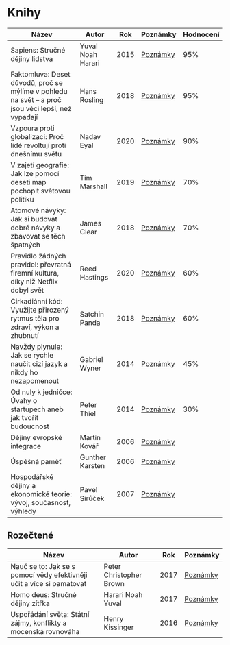 # Knihy

| Název  | Autor | Rok | Poznámky | Hodnocení |
| ------------- | ------------- | ------------- | ------------- | ------------- |
| Sapiens: Stručné dějiny lidstva | Yuval Noah Harari  | 2015 | [Poznámky](https://github.com/JakubMrozek/knihy/blob/main/sapiens.md) | 95% |
| Faktomluva: Deset důvodů, proč se mýlíme v pohledu na svět – a proč jsou věci lepší, než vypadají | Hans Rosling | 2018 | [Poznámky](https://github.com/JakubMrozek/knihy/blob/main/faktomluva.md) | 95% |
| Vzpoura proti globalizaci: Proč lidé revoltují proti dnešnímu světu | Nadav Eyal | 2020 | [Poznámky](https://github.com/JakubMrozek/knihy/blob/main/vzpoura-proti-globalizaci.md) | 90% |
| V zajetí geografie: Jak lze pomocí deseti map pochopit světovou politiku | Tim Marshall  | 2019 | [Poznámky](https://github.com/JakubMrozek/knihy/blob/main/v-zajeti-geografie.md) | 70% |
| Atomové návyky: Jak si budovat dobré návyky a zbavovat se těch špatných | James Clear  | 2018 | [Poznámky](https://github.com/JakubMrozek/knihy/blob/main/atomove-navyky.md) | 70% |
| Pravidlo žádných pravidel: převratná firemní kultura, díky niž Netflix dobyl svět | Reed Hastings | 2020 | [Poznámky](https://github.com/JakubMrozek/knihy/blob/main/pravidlo-zadnych-pravidel.md) | 60% |
| Cirkadiánní kód: Využijte přirozený rytmus těla pro zdraví, výkon a zhubnutí | Satchin Panda | 2018 | [Poznámky](https://github.com/JakubMrozek/knihy/blob/main/cirkadianni-kod.md) | 60% |
| Navždy plynule: Jak se rychle naučit cizí jazyk a nikdy ho nezapomenout  | Gabriel Wyner | 2014 | [Poznámky](https://github.com/JakubMrozek/knihy/blob/main/navzdy-plynule.md) | 45% |
| Od nuly k jedničce: Úvahy o startupech aneb jak tvořit budoucnost | Peter Thiel | 2014 | [Poznámky](https://github.com/JakubMrozek/knihy/blob/main/od-nuly-k-jednicce.md) | 30% |
| Dějiny evropské integrace | Martin Kovář | 2006 | [Poznámky](https://github.com/JakubMrozek/knihy/blob/main/dejiny-evropske-integrace.md) | |
| Úspěšná paměť | Gunther Karsten | 2006 | [Poznámky](https://github.com/JakubMrozek/knihy/blob/main/uspesna-pamet.md) | |
| Hospodářské dějiny a ekonomické teorie: vývoj, současnost, výhledy | Pavel Sirůček | 2007 | [Poznámky](https://github.com/JakubMrozek/knihy/blob/main/hospodarske-dejiny-a-ekonomicke-teorie.md) | |

## Rozečtené

| Název  | Autor | Rok | Poznámky | 
| ------------- | ------------- | ------------- | ------------- | 
| Nauč se to: Jak se s pomocí vědy efektivněji učit a více si pamatovat | Peter Christopher Brown | 2017 | [Poznámky](https://github.com/JakubMrozek/knihy/blob/main/nauc-se-to.md) | 
| Homo deus: Stručné dějiny zítřka | Harari Noah Yuval | 2017 | [Poznámky](https://github.com/JakubMrozek/knihy/blob/main/homo-deus.md) | 
| Uspořádání světa: Státní zájmy, konflikty a mocenská rovnováha | Henry Kissinger | 2016 | [Poznámky](https://github.com/JakubMrozek/knihy/blob/main/usporadani-sveta.md) | 

